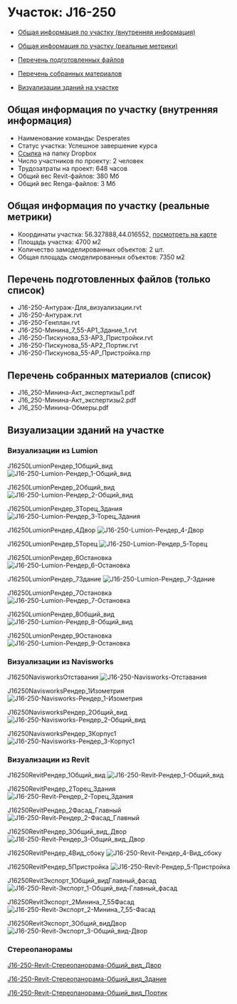 # Участок: J16-250

* [Общая информация по участку (внутренняя информация)](#Chapter1)

* [Общая информация по участку (реальные метрики)](#Chapter2)

* [Перечень подготовленных файлов](#Chapter3)

* [Перечень собранных материалов](#Chapter4)

* [Визуализации зданий на участке](#Chapter6)

## <a id="Chapter1"></a> Общая информация по участку (внутренняя информация)
+ Наименование команды: Desperates
+ Статус участка: Успешное завершение курса
+ [Ссылка](https://www.dropbox.com/sh/wvvgv1nw1iqred9/AACM5LR1gamOibUG1OhrgWf6a/J16_250?dl=0) на папку Dropbox
+ Число участников по проекту: 2 человек
+ Трудозатраты на проект: 648 часов
+ Общий вес Revit-файлов: 380 Мб
+ Общий вес Renga-файлов: 3 Мб
## <a id="Chapter2"></a> Общая информация по участку (реальные метрики)
+ Координаты участка: 56.327888,44.016552, [посмотреть на карте](https://yandex.ru/maps/47/nizhny-novgorod/?ll=44.016552%2C56.327888&z=19)
+ Площадь участка: 4700 м2
+ Количество замоделированных объектов: 2 шт.
+ Общая площадь смоделированных объектов: 7350 м2
## <a id="Chapter3"></a> Перечень подготовленных файлов (только список)
+ J16-250-Антураж-Для_визуализации.rvt
+ J16-250-Антураж.rvt
+ J16-250-Генплан.rvt
+ J16-250-Минина_7_55-АР1_Здание_1.rvt
+ J16-250-Пискунова_53-АР3_Пристройки.rvt
+ J16-250-Пискунова_55-АР2_Портик.rvt
+ J16-250-Пискунова_55-АР_Пристройка.rnp
## <a id="Chapter4"></a> Перечень собранных материалов (список)
+ J16_250-Минина-Акт_экспертизы1.pdf
+ J16_250-Минина-Акт_экспертизы2.pdf
+ J16_250-Минина-Обмеры.pdf
## <a id="Chapter6"></a> Визуализации зданий на участке
### Визуализации из Lumion
J16250LumionРендер_1Общий_вид
![J16-250-Lumion-Рендер_1-Общий_вид](/Images/J16_250/J16-250-Lumion-Рендер_1-Общий_вид_Compressed.jpg)

J16250LumionРендер_2Общий_вид
![J16-250-Lumion-Рендер_2-Общий_вид](/Images/J16_250/J16-250-Lumion-Рендер_2-Общий_вид_Compressed.jpg)

J16250LumionРендер_3Торец_Здания
![J16-250-Lumion-Рендер_3-Торец_Здания](/Images/J16_250/J16-250-Lumion-Рендер_3-Торец_Здания_Compressed.jpg)

J16250LumionРендер_4Двор
![J16-250-Lumion-Рендер_4-Двор](/Images/J16_250/J16-250-Lumion-Рендер_4-Двор_Compressed.jpg)

J16250LumionРендер_5Торец
![J16-250-Lumion-Рендер_5-Торец](/Images/J16_250/J16-250-Lumion-Рендер_5-Торец_Compressed.jpg)

J16250LumionРендер_6Остановка
![J16-250-Lumion-Рендер_6-Остановка](/Images/J16_250/J16-250-Lumion-Рендер_6-Остановка_Compressed.jpg)

J16250LumionРендер_7Здание
![J16-250-Lumion-Рендер_7-Здание](/Images/J16_250/J16-250-Lumion-Рендер_7-Здание_Compressed.jpg)

J16250LumionРендер_7Остановка
![J16-250-Lumion-Рендер_7-Остановка](/Images/J16_250/J16-250-Lumion-Рендер_7-Остановка_Compressed.jpg)

J16250LumionРендер_8Общий_вид
![J16-250-Lumion-Рендер_8-Общий_вид](/Images/J16_250/J16-250-Lumion-Рендер_8-Общий_вид_Compressed.jpg)

J16250LumionРендер_9Остановка
![J16-250-Lumion-Рендер_9-Остановка](/Images/J16_250/J16-250-Lumion-Рендер_9-Остановка_Compressed.jpg)

### Визуализации из Navisworks
J16250NavisworksОтставания
![J16-250-Navisworks-Отставания](/Images/J16_250/J16-250-Navisworks-Отставания_Compressed.jpg)

J16250NavisworksРендер_1Изометрия
![J16-250-Navisworks-Рендер_1-Изометрия](/Images/J16_250/J16-250-Navisworks-Рендер_1-Изометрия_Compressed.jpg)

J16250NavisworksРендер_2Общий_вид
![J16-250-Navisworks-Рендер_2-Общий_вид](/Images/J16_250/J16-250-Navisworks-Рендер_2-Общий_вид_Compressed.jpg)

J16250NavisworksРендер_3Корпус1
![J16-250-Navisworks-Рендер_3-Корпус1](/Images/J16_250/J16-250-Navisworks-Рендер_3-Корпус1_Compressed.jpg)

### Визуализации из Revit
J16250RevitРендер_1Общий_вид
![J16-250-Revit-Рендер_1-Общий_вид](/Images/J16_250/J16-250-Revit-Рендер_1-Общий_вид_Compressed.jpg)

J16250RevitРендер_2Торец_Здания
![J16-250-Revit-Рендер_2-Торец_Здания](/Images/J16_250/J16-250-Revit-Рендер_2-Торец_Здания_Compressed.jpg)

J16250RevitРендер_2Фасад_Главный
![J16-250-Revit-Рендер_2-Фасад_Главный](/Images/J16_250/J16-250-Revit-Рендер_2-Фасад_Главный_Compressed.jpg)

J16250RevitРендер_3Общий_вид_Двор
![J16-250-Revit-Рендер_3-Общий_вид_Двор](/Images/J16_250/J16-250-Revit-Рендер_3-Общий_вид_Двор_Compressed.jpg)

J16250RevitРендер_4Вид_сбоку
![J16-250-Revit-Рендер_4-Вид_сбоку](/Images/J16_250/J16-250-Revit-Рендер_4-Вид_сбоку_Compressed.jpg)

J16250RevitРендер_5Пристройка
![J16-250-Revit-Рендер_5-Пристройка](/Images/J16_250/J16-250-Revit-Рендер_5-Пристройка_Compressed.jpg)

J16250RevitЭкспорт_1Общий_видГлавный_фасад
![J16-250-Revit-Экспорт_1-Общий_вид-Главный_фасад](/Images/J16_250/J16-250-Revit-Экспорт_1-Общий_вид-Главный_фасад_Compressed.jpg)

J16250RevitЭкспорт_2Минина_7_55Фасад
![J16-250-Revit-Экспорт_2-Минина_7_55-Фасад](/Images/J16_250/J16-250-Revit-Экспорт_2-Минина_7_55-Фасад_Compressed.jpg)

J16250RevitЭкспорт_3Общий_видДвор
![J16-250-Revit-Экспорт_3-Общий_вид-Двор](/Images/J16_250/J16-250-Revit-Экспорт_3-Общий_вид-Двор_Compressed.jpg)

### Стереопанорамы
[J16-250-Revit-Стереопанорама-Общий_вид_Двор](https://pano.autodesk.com/pano.html?url=jpgs/c12abaec-4c15-42e5-96b6-903c5ba0c75e&version=2)

[J16-250-Revit-Стереопанорама-Общий_вид_Здание](https://pano.autodesk.com/pano.html?url=jpgs/e04a82fa-2761-4fe7-8beb-bcb10c78c77e&version=2)

[J16-250-Revit-Стереопанорама-Общий_вид_Портик](https://pano.autodesk.com/pano.html?url=jpgs/9af29008-da5d-4ba2-ad40-f003b5faf100&version=2)

